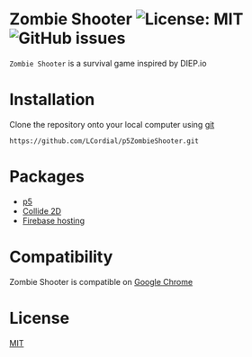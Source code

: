 # Zombie Shooter ![License: MIT](https://img.shields.io/badge/license-MIT-brightgreen) ![GitHub issues](https://img.shields.io/github/issues/LCordial/p5ZombieShooter)
`Zombie Shooter` is a survival game inspired by DIEP.io

# Installation
Clone the repository onto your local computer using [git](https://git-scm.com/)
```
https://github.com/LCordial/p5ZombieShooter.git
```

# Packages
* [p5](https://p5js.org/)
* [Collide 2D](https://github.com/bmoren/p5.collide2D)
* [Firebase hosting](https://firebase.google.com/)

# Compatibility
Zombie Shooter is compatible on [Google Chrome](https://www.google.com/intl/en_au/chrome/)

# License
[MIT](https://github.com/LCordial/p5ZombieShooter/blob/master/LICENSE)
